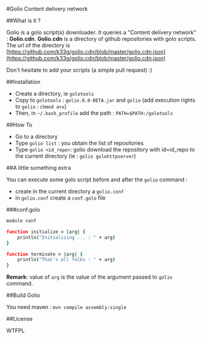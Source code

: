 #Golio Content delivery network

##What is it ?

Golio is a golo script(s) downloader. It queries a "Content delivery network" : **Golio.cdn**.
**Golio.cdn** is a directory of github repositories with golo scripts. 
The url of the directory is [https://github.com/k33g/golio.cdn/blob/master/golio.cdn.json](https://github.com/k33g/golio.cdn/blob/master/golio.cdn.json)

Don't hesitate to add your scripts (a simple pull request) :)


##Installation

- Create a directory, ie `golotools`
- Copy to `golotools` : `golio.0.0-BETA.jar` and `golio` (add execution rights to `golio` : `chmod a+x`)
- Then, in `~/.bash_profile`  add the path : `PATH=$PATH:/golotools`

##How To

- Go to a directory
- Type `golio list` : you obtain the list of repositories 
- Type `golio <id_repo>`: golio download the repository with id=id_repo to the current directory (ie : `golio golohttpserver`)

##A little something extra

You can execute some golo script before and after the `golio` command :

- create in the current directory a `golio.conf`
- in `golio.conf` create a `conf.golo` file

###conf.golo

```coffeescript
module conf

function initialize = |arg| {
	println("Initializing ... : " + arg)
}

function terminate = |arg| {
	println("That's all folks : " + arg)
}
```

**Remark:** value of `arg` is the value of the argument passed to `golio` command.

##Build Golio

You need maven : `mvn compile assembly:single`

##License

<a href="http://www.wtfpl.net/"><img
       src="http://www.wtfpl.net/wp-content/uploads/2012/12/wtfpl-badge-4.png"
       width="80" height="15" alt="WTFPL" /></a>



